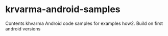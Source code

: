# krvarma-android-samples
Contents khvarma Android code samples for examples how2. Build on first android versions
